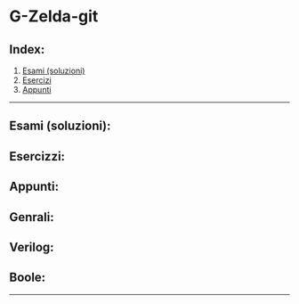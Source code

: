 # G-Zelda-git

## Index:
1. [Esami (soluzioni)](#Esami-(soluzioni))
2. [Esercizi](#Esercizzi)
3. [Appunti](#Appunti)

---

## Esami (soluzioni):

## Esercizzi:

## Appunti:
**Genrali:**
- 

**Verilog:**
- 

**Boole:**
- 

---
